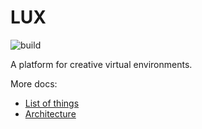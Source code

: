 # LUX

![build](https://github.com/raffaeleragni/lux/actions/workflows/build.yml/badge.svg)

A platform for creative virtual environments.

More docs:

- [List of things](docs/List.md)
- [Architecture](docs/Architecture.md)
